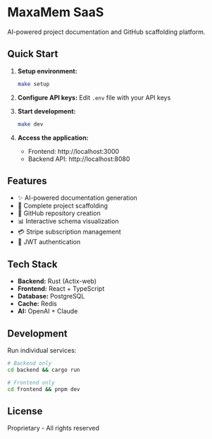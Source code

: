 # MaxaMem SaaS

AI-powered project documentation and GitHub scaffolding platform.

## Quick Start

1. **Setup environment:**
   ```bash
   make setup
   ```

2. **Configure API keys:**
   Edit `.env` file with your API keys

3. **Start development:**
   ```bash
   make dev
   ```

4. **Access the application:**
   - Frontend: http://localhost:3000
   - Backend API: http://localhost:8080

## Features

- ✨ AI-powered documentation generation
- 📁 Complete project scaffolding
- 🔄 GitHub repository creation
- 📊 Interactive schema visualization
- 💳 Stripe subscription management
- 🔐 JWT authentication

## Tech Stack

- **Backend:** Rust (Actix-web)
- **Frontend:** React + TypeScript
- **Database:** PostgreSQL
- **Cache:** Redis
- **AI:** OpenAI + Claude

## Development

Run individual services:
```bash
# Backend only
cd backend && cargo run

# Frontend only
cd frontend && pnpm dev
```

## License

Proprietary - All rights reserved
